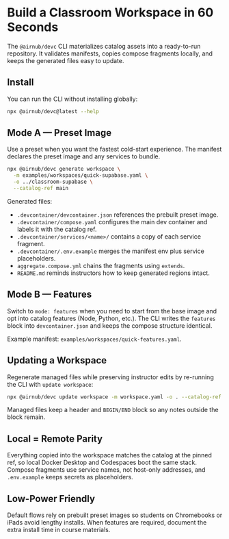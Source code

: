 # Build a Classroom Workspace in 60 Seconds

The `@airnub/devc` CLI materializes catalog assets into a ready-to-run repository. It validates manifests, copies compose fragments locally, and keeps the generated files easy to update.

## Install

You can run the CLI without installing globally:

```bash
npx @airnub/devc@latest --help
```

## Mode A — Preset Image

Use a preset when you want the fastest cold-start experience. The manifest declares the preset image and any services to bundle.

```bash
npx @airnub/devc generate workspace \
  -m examples/workspaces/quick-supabase.yaml \
  -o ../classroom-supabase \
  --catalog-ref main
```

Generated files:

* `.devcontainer/devcontainer.json` references the prebuilt preset image.
* `.devcontainer/compose.yaml` configures the main dev container and labels it with the catalog ref.
* `.devcontainer/services/<name>/` contains a copy of each service fragment.
* `.devcontainer/.env.example` merges the manifest env plus service placeholders.
* `aggregate.compose.yml` chains the fragments using `extends`.
* `README.md` reminds instructors how to keep generated regions intact.

## Mode B — Features

Switch to `mode: features` when you need to start from the base image and opt into catalog features (Node, Python, etc.). The CLI writes the `features` block into `devcontainer.json` and keeps the compose structure identical.

Example manifest: `examples/workspaces/quick-features.yaml`.

## Updating a Workspace

Regenerate managed files while preserving instructor edits by re-running the CLI with `update workspace`:

```bash
npx @airnub/devc update workspace -m workspace.yaml -o . --catalog-ref <new-sha>
```

Managed files keep a header and `BEGIN/END` block so any notes outside the block remain.

## Local = Remote Parity

Everything copied into the workspace matches the catalog at the pinned ref, so local Docker Desktop and Codespaces boot the same stack. Compose fragments use service names, not host-only addresses, and `.env.example` keeps secrets as placeholders.

## Low-Power Friendly

Default flows rely on prebuilt preset images so students on Chromebooks or iPads avoid lengthy installs. When features are required, document the extra install time in course materials.
